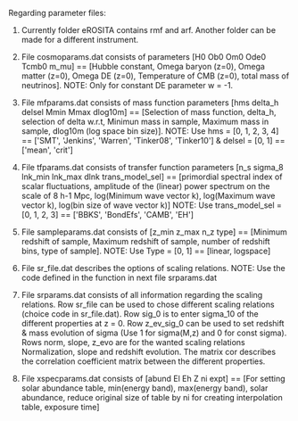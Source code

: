 Regarding parameter files:

1. Currently folder eROSITA contains rmf and arf. Another folder can be made for a different instrument. 

2. File cosmoparams.dat consists of parameters [H0	Ob0	Om0	Ode0	Tcmb0	m_mu] == [Hubble constant, Omega baryon (z=0),
   Omega matter (z=0), Omega DE (z=0), Temperature of CMB (z=0), total mass of neutrinos]. NOTE: Only for constant DE parameter
   w = -1.
3. File mfparams.dat consists of mass function parameters [hms	delta_h	delsel	Mmin	Mmax	dlog10m] == [Selection of mass 
   function, delta_h, selection of delta w.r.t, Minimun mass in sample, Maximum mass in sample, dlog10m (log space bin size)]. 
   NOTE: Use hms = [0, 1, 2, 3, 4] == ['SMT', 'Jenkins', 'Warren', 'Tinker08', 'Tinker10'] & delsel = [0, 1] == ['mean', 'crit']

4. File tfparams.dat consists of transfer function parameters [n_s	sigma_8	lnk_min	lnk_max	dlnk	trans_model_sel] == 
   [primordial spectral index of scalar fluctuations, amplitude of the (linear) power spectrum on the scale of 8 h-1 Mpc, 
   log(Minimum wave vector k), log(Maximum wave vector k), log(bin size of wave vector k)]
   NOTE: Use trans_model_sel = [0, 1, 2, 3] == ['BBKS', 'BondEfs', 'CAMB', 'EH']
   
5. File sampleparams.dat consists of [z_min	z_max	n_z	type] == [Minimum redshift of sample, Maximum redshift of sample, 
   number of redshift bins, type of sample]. NOTE: Use Type = [0, 1] == [linear, logspace]
   
6. File sr_file.dat describes the options of scaling relations. NOTE: Use the code defined in the function in next file 
   srparams.dat
   
7. File srparams.dat consists of all information regarding the scaling relations. Row sr_file	can be used to 
   chose different scaling relations (choice code in sr_file.dat). Row sig_0 is to enter sigma_10 of the different properties 
   at z = 0. Row z_ev_sig_0	can be used to set redshift & mass evolution of sigma (Use 1 for sigma(M,z) and 0 for const sigma).
   Rows norm, slope, z_evo are for the wanted scaling relations Normalization, slope and redshift evolution. The matrix cor 
   describes the correlation coefficient matrix between the different properties. 

8. File xspecparams.dat consists of [abund	El	Eh	Z	ni	expt] == [For setting solar abundance table, min(energy band), 
  max(energy band), solar abundance, reduce original size of table by ni for creating interpolation table, exposure time]
